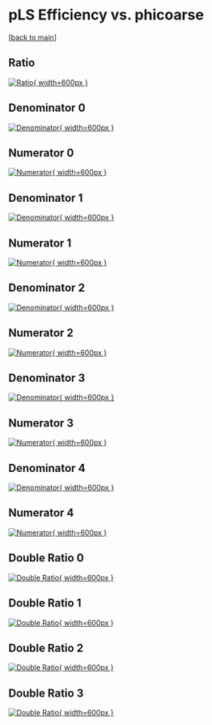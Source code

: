 # pLS Efficiency vs. phicoarse

[[back to main](./)]



## Ratio

[![Ratio](../mtv/var/pLS_xtr_13_1_eff_phicoarse.png){ width=600px }](../mtv/var/pLS_xtr_13_1_eff_phicoarse.pdf)

## Denominator 0

[![Denominator](../mtv/den/pLS_xtr_13_1_eff_phicoarse_den0.png){ width=600px }](../mtv/den/pLS_xtr_13_1_eff_phicoarse_den0.pdf)

## Numerator 0

[![Numerator](../mtv/num/pLS_xtr_13_1_eff_phicoarse_num0.png){ width=600px }](../mtv/num/pLS_xtr_13_1_eff_phicoarse_num0.pdf)

## Denominator 1

[![Denominator](../mtv/den/pLS_xtr_13_1_eff_phicoarse_den1.png){ width=600px }](../mtv/den/pLS_xtr_13_1_eff_phicoarse_den1.pdf)

## Numerator 1

[![Numerator](../mtv/num/pLS_xtr_13_1_eff_phicoarse_num1.png){ width=600px }](../mtv/num/pLS_xtr_13_1_eff_phicoarse_num1.pdf)

## Denominator 2

[![Denominator](../mtv/den/pLS_xtr_13_1_eff_phicoarse_den2.png){ width=600px }](../mtv/den/pLS_xtr_13_1_eff_phicoarse_den2.pdf)

## Numerator 2

[![Numerator](../mtv/num/pLS_xtr_13_1_eff_phicoarse_num2.png){ width=600px }](../mtv/num/pLS_xtr_13_1_eff_phicoarse_num2.pdf)

## Denominator 3

[![Denominator](../mtv/den/pLS_xtr_13_1_eff_phicoarse_den3.png){ width=600px }](../mtv/den/pLS_xtr_13_1_eff_phicoarse_den3.pdf)

## Numerator 3

[![Numerator](../mtv/num/pLS_xtr_13_1_eff_phicoarse_num3.png){ width=600px }](../mtv/num/pLS_xtr_13_1_eff_phicoarse_num3.pdf)

## Denominator 4

[![Denominator](../mtv/den/pLS_xtr_13_1_eff_phicoarse_den4.png){ width=600px }](../mtv/den/pLS_xtr_13_1_eff_phicoarse_den4.pdf)

## Numerator 4

[![Numerator](../mtv/num/pLS_xtr_13_1_eff_phicoarse_num4.png){ width=600px }](../mtv/num/pLS_xtr_13_1_eff_phicoarse_num4.pdf)

## Double Ratio 0

[![Double Ratio](../mtv/ratio/pLS_xtr_13_1_eff_phicoarse_ratio0.png){ width=600px }](../mtv/ratio/pLS_xtr_13_1_eff_phicoarse_ratio0.pdf)

## Double Ratio 1

[![Double Ratio](../mtv/ratio/pLS_xtr_13_1_eff_phicoarse_ratio1.png){ width=600px }](../mtv/ratio/pLS_xtr_13_1_eff_phicoarse_ratio1.pdf)

## Double Ratio 2

[![Double Ratio](../mtv/ratio/pLS_xtr_13_1_eff_phicoarse_ratio2.png){ width=600px }](../mtv/ratio/pLS_xtr_13_1_eff_phicoarse_ratio2.pdf)

## Double Ratio 3

[![Double Ratio](../mtv/ratio/pLS_xtr_13_1_eff_phicoarse_ratio3.png){ width=600px }](../mtv/ratio/pLS_xtr_13_1_eff_phicoarse_ratio3.pdf)

